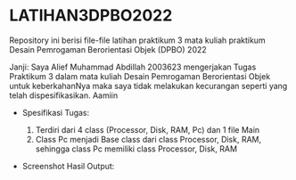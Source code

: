 # LATIHAN3DPBO2022
Repository ini berisi file-file latihan praktikum 3 mata kuliah praktikum Desain Pemrogaman Berorientasi Objek (DPBO) 2022

Janji: Saya Alief Muhammad Abdillah 2003623 mengerjakan Tugas Praktikum 3 dalam mata kuliah Desain Pemrogaman Berorientasi Objek untuk keberkahanNya maka saya tidak melakukan kecurangan seperti yang telah dispesifikasikan. Aamiin

- Spesifikasi Tugas:
  1. Terdiri dari 4 class (Processor, Disk, RAM, Pc) dan 1 file Main
  2. Class Pc menjadi Base class dari  class Processor, Disk, RAM, sehingga class Pc memiliki class Processor, Disk, RAM
 
 - Screenshot Hasil Output:
